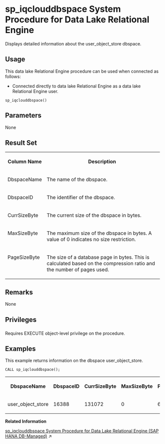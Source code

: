 <!-- loio4ef0219c16ec4f578395e34785797cfe -->

# sp\_iqclouddbspace System Procedure for Data Lake Relational Engine

Displays detailed information about the user\_object\_store dbspace.



<a name="loio4ef0219c16ec4f578395e34785797cfe__section_rpg_3dw_f4b"/>

## Usage

This data lake Relational Engine procedure can be used when connected as follows:

-   Connected directly to data lake Relational Engine as a data lake Relational Engine user.



```
sp_iqclouddbspace()
```



<a name="loio4ef0219c16ec4f578395e34785797cfe__sp_iqclouddbspace_param1"/>

## Parameters

None



<a name="loio4ef0219c16ec4f578395e34785797cfe__sp_iqclouddbspace_returns1"/>

## Result Set


<table>
<tr>
<th valign="top">

Column Name

</th>
<th valign="top">

Description

</th>
</tr>
<tr>
<td valign="top">

DbspaceName

</td>
<td valign="top">

The name of the dbspace.

</td>
</tr>
<tr>
<td valign="top">

DbspaceID

</td>
<td valign="top">

The identifier of the dbspace.

</td>
</tr>
<tr>
<td valign="top">

CurrSizeByte

</td>
<td valign="top">

The current size of the dbspace in bytes.

</td>
</tr>
<tr>
<td valign="top">

MaxSizeByte

</td>
<td valign="top">

The maximum size of the dbspace in bytes. A value of 0 indicates no size restriction.

</td>
</tr>
<tr>
<td valign="top">

PageSizeByte

</td>
<td valign="top">

The size of a database page in bytes. This is calculated based on the compression ratio and the number of pages used.

</td>
</tr>
</table>



<a name="loio4ef0219c16ec4f578395e34785797cfe__sp_iqclouddbspace_remarks1"/>

## Remarks

None



<a name="loio4ef0219c16ec4f578395e34785797cfe__sp_iqclouddbspace_priv1"/>

## Privileges



### 

Requires EXECUTE object-level privilege on the procedure.



<a name="loio4ef0219c16ec4f578395e34785797cfe__sp_iqclouddbspace_example1"/>

## Examples

This example returns information on the dbspace user\_object\_store.

```
CALL sp_iqclouddbspace();
```


<table>
<tr>
<th valign="top">

DbspaceName

</th>
<th valign="top">

DbspaceID

</th>
<th valign="top">

CurrSizeByte

</th>
<th valign="top">

MaxSizeByte

</th>
<th valign="top">

PageSizeByte

</th>
</tr>
<tr>
<td valign="top">

user\_object\_store

</td>
<td valign="top">

16388

</td>
<td valign="top">

131072

</td>
<td valign="top">

0

</td>
<td valign="top">

65536

</td>
</tr>
</table>

**Related Information**  


[sp_iqclouddbspace System Procedure for Data Lake Relational Engine (SAP HANA DB-Managed)](https://help.sap.com/viewer/a898e08b84f21015969fa437e89860c8/2024_1_QRC/en-US/4240c9a98ce04c2cb85a37ada268acb4.html "Displays detailed information about the user_object_store dbspace.") :arrow_upper_right:

